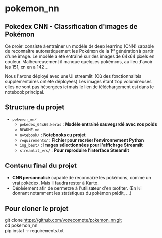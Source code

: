 # pokemon_nn

## Pokedex CNN - Classification d'images de Pokémon
Ce projet consiste à entraîner un modèle de deep learning (CNN) capable de reconnaître automatiquement les Pokémon de la 1ʳᵉ génération à partir d'une image. 
Le modèle a été entraîné sur des images de 64x64 pixels en couleur.
Malheureusement il manque quelques pokémons, au lieu d'avoir les 151, on en a 142 ... 

Nous l'avons déployé avec une UI streamlit. (Où des fonctionnalités supplémentaires ont été déployées)
Les images étant trop volumineuses elles ne sont pas hébergées ici mais le lien de téléchargement est dans le notebook principal.

## Structure du projet 

- `pokemon_nn/`
  - `pokedex_64x64.keras` : **Modèle entraîné sauvegardé avec nos poids**
  - `README.md`
  - `notebook/` : **Notebooks du projet**
  - `requirements/` : **Fichier pour recréer l’environnement Python**
  - `img_best/` : **Images sélectionnées pour l'affichage Streamlit**
  - `streamlit_vrs/` : **Pour reproduire l’interface Streamlit**


## Contenu final du projet

- **CNN personnalisé** capable de reconnaitre les pokémons, comme un vrai pokédex. Mais il faudra rester à Kanto. 
- Déploiement afin de permettre à l'utilisateur d'en profiter. (En lui donnant notamment les statistiques du pokémon prédit, ...) 

## Pour cloner le projet 
git clone https://github.com/votrecompte/pokemon_nn.git  
cd pokemon_nn  
pip install -r requirements.txt  
